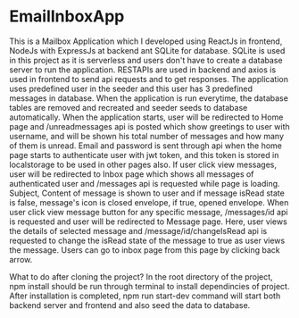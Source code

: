 # EmailInboxApp
This is a Mailbox Application which I developed using ReactJs in frontend, NodeJs with ExpressJs at backend ant SQLite for database. SQLite is used in this project as it is serverless and users don't have to create a database server to run the application. RESTAPIs are used in backend and axios is used in frontend to send api requests and to get responses. The application uses predefined user in the seeder and this user has 3 predefined messages in database. When the application is run everytime, the database tables are removed and recreated and seeder seeds to database automatically. When the application starts, user will be redirected to Home page and /unreadmessages api is posted which show greetings to user with username, and will be shown his total number of messages and how many of them is unread. Email and password is sent through api when the home page starts to authenticate user with jwt token, and this token is stored in localstorage to be used in other pages also. If user click view messages, user will be redirected to Inbox page which shows all messages of authenticated user and /messages api is requested while page is loading. Subject, Content of message is shown to user and if message isRead state is false, message's icon is closed envelope, if true, opened envelope. When user click view message button for any specific message, /messages/id api is requested and user will be redirected to Message page. Here, user views the details of selected message and /message/id/changeIsRead api is requested to change the isRead state of the message to true as user views the message. Users can go to inbox page from this page by clicking back arrow. 

What to do after cloning the project? 
In the root directory of the project, npm install should be run through terminal to install dependincies of project. After installation is completed, npm run start-dev command will start both backend server and frontend and also seed the data to database.
